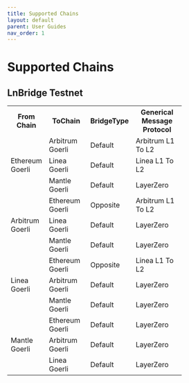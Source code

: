```yaml
---
title: Supported Chains
layout: default
parent: User Guides
nav_order: 1
---
```


# Supported Chains

## LnBridge Testnet

<table style="width:80%">
  <tr>
    <th style="width:20%">From Chain</th><th>ToChain</th><th>BridgeType</th><th>Generical Message Protocol</th>
  </tr>
  <tr>
    <td rowspan="3">Ethereum Goerli</td><td>Arbitrum Goerli</td><td>Default</td><td>Arbitrum L1 To L2</td>
  </tr>
  <tr>
    <td>Linea Goerli</td><td>Default</td><td>Linea L1 To L2</td>
  </tr>
  <tr>
    <td>Mantle Goerli</td><td>Default</td><td>LayerZero</td>
  </tr>
  <tr>
    <td rowspan="3">Arbitrum Goerli</td><td>Ethereum Goerli</td><td>Opposite</td><td>Arbitrum L1 To L2</td>
  </tr>
  <tr>
    <td>Linea Goerli</td><td>Default</td><td>LayerZero</td>
  </tr>
  <tr>
    <td>Mantle Goerli</td><td>Default</td><td>LayerZero</td>
  </tr>
  <tr>
    <td rowspan="3">Linea Goerli</td><td>Ethereum Goerli</td><td>Opposite</td><td>Linea L1 To L2</td>
  </tr>
  <tr>
    <td>Arbitrum Goerli</td><td>Default</td><td>LayerZero</td>
  </tr>
  <tr>
    <td>Mantle Goerli</td><td>Default</td><td>LayerZero</td>
  </tr>
  <tr>
    <td rowspan="3">Mantle Goerli</td><td>Ethereum Goerli</td><td>Default</td><td>LayerZero</td>
  </tr>
  <tr>
    <td>Arbitrum Goerli</td><td>Default</td><td>LayerZero</td>
  </tr>
  <tr>
    <td>Linea Goerli</td><td>Default</td><td>LayerZero</td>
  </tr>
</table>
